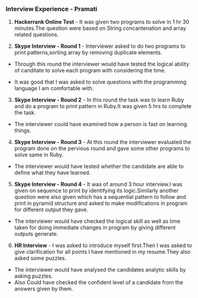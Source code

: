 ### Interview Experience - Pramati

1. **Hackerrank Online Test** - It was given two programs to solve in 1 hr 30 minutes.The question were based on String concantenation and array related questions.

2. **Skype Interview - Round 1** - Interviewer asked to do two programs to print patterns,sorting array by removing duplicate elements.

- Through this round the interviewer would have tested the logical ability of canditate to solve each program with considering the time.

- It was good that I was asked to solve questions with the programming language I am comfortable with.

3. **Skype Interview - Round 2** - In this round the task was to learn Ruby and do a program to print pattern in Ruby.It was given 5 hrs to complete the task.

- The interviewer could have examined how a person is fast on learning things.

4. **Skype Interview - Round 3** - At this round the interviewer evaluated the program done on the pervious round and gave some other programs to solve same in Ruby.

- The interviewer would have tested whether the candidate are able to define what they have learned.

5. **Skype Interview - Round 4** - It was of around 3 hour interview.I was given on sequence to print by identifying its logic.Similarly another question were also given which has a sequential pattern to follow and print in pyramid structure and asked to make modifications in program for different output they gave.

- The interviewer would have checked the logical skill as well as time taken for doing immediate changes in program by giving different outputs generate.

6. **HR Interview** - I was asked to introduce myself first.Then I was asked to give clarification for all points I have mentioned in my resume.They also asked some puzzles.

- The interviewer would have analysed the candidates analytic skills by asking puzzles.
- Also Could have checked the confident level of a candidate from the answers given by them.


